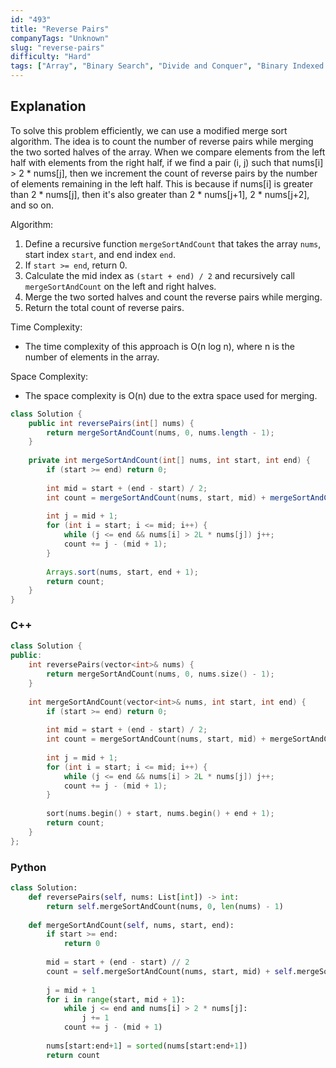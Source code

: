 ```yaml
---
id: "493"
title: "Reverse Pairs"
companyTags: "Unknown"
slug: "reverse-pairs"
difficulty: "Hard"
tags: ["Array", "Binary Search", "Divide and Conquer", "Binary Indexed Tree", "Segment Tree", "Merge Sort", "Ordered Set"]
---
```


## Explanation
To solve this problem efficiently, we can use a modified merge sort algorithm. The idea is to count the number of reverse pairs while merging the two sorted halves of the array. When we compare elements from the left half with elements from the right half, if we find a pair (i, j) such that nums[i] > 2 * nums[j], then we increment the count of reverse pairs by the number of elements remaining in the left half. This is because if nums[i] is greater than 2 * nums[j], then it's also greater than 2 * nums[j+1], 2 * nums[j+2], and so on.

Algorithm:
1. Define a recursive function `mergeSortAndCount` that takes the array `nums`, start index `start`, and end index `end`.
2. If `start >= end`, return 0.
3. Calculate the mid index as `(start + end) / 2` and recursively call `mergeSortAndCount` on the left and right halves.
4. Merge the two sorted halves and count the reverse pairs while merging.
5. Return the total count of reverse pairs.

Time Complexity:
- The time complexity of this approach is O(n log n), where n is the number of elements in the array.

Space Complexity:
- The space complexity is O(n) due to the extra space used for merging.
```java
class Solution {
    public int reversePairs(int[] nums) {
        return mergeSortAndCount(nums, 0, nums.length - 1);
    }
    
    private int mergeSortAndCount(int[] nums, int start, int end) {
        if (start >= end) return 0;
        
        int mid = start + (end - start) / 2;
        int count = mergeSortAndCount(nums, start, mid) + mergeSortAndCount(nums, mid + 1, end);
        
        int j = mid + 1;
        for (int i = start; i <= mid; i++) {
            while (j <= end && nums[i] > 2L * nums[j]) j++;
            count += j - (mid + 1);
        }
        
        Arrays.sort(nums, start, end + 1);
        return count;
    }
}
```

### C++
```cpp
class Solution {
public:
    int reversePairs(vector<int>& nums) {
        return mergeSortAndCount(nums, 0, nums.size() - 1);
    }
    
    int mergeSortAndCount(vector<int>& nums, int start, int end) {
        if (start >= end) return 0;
        
        int mid = start + (end - start) / 2;
        int count = mergeSortAndCount(nums, start, mid) + mergeSortAndCount(nums, mid + 1, end);
        
        int j = mid + 1;
        for (int i = start; i <= mid; i++) {
            while (j <= end && nums[i] > 2L * nums[j]) j++;
            count += j - (mid + 1);
        }
        
        sort(nums.begin() + start, nums.begin() + end + 1);
        return count;
    }
};
```

### Python
```python
class Solution:
    def reversePairs(self, nums: List[int]) -> int:
        return self.mergeSortAndCount(nums, 0, len(nums) - 1)
    
    def mergeSortAndCount(self, nums, start, end):
        if start >= end:
            return 0
        
        mid = start + (end - start) // 2
        count = self.mergeSortAndCount(nums, start, mid) + self.mergeSortAndCount(nums, mid + 1, end)
        
        j = mid + 1
        for i in range(start, mid + 1):
            while j <= end and nums[i] > 2 * nums[j]:
                j += 1
            count += j - (mid + 1)
        
        nums[start:end+1] = sorted(nums[start:end+1])
        return count
```